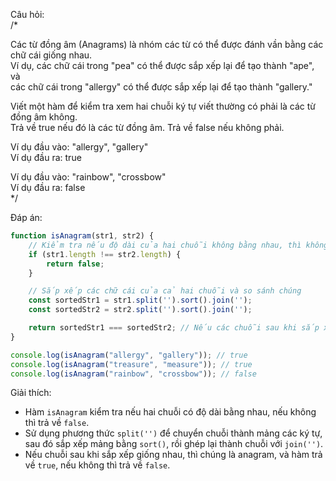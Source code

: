 Câu hỏi:  
/*  

Các từ đồng âm (Anagrams) là nhóm các từ có thể được đánh vần bằng các chữ cái giống nhau.  
Ví dụ, các chữ cái trong "pea" có thể được sắp xếp lại để tạo thành "ape", và  
các chữ cái trong "allergy" có thể được sắp xếp lại để tạo thành "gallery."

Viết một hàm để kiểm tra xem hai chuỗi ký tự viết thường có phải là các từ đồng âm không.  
Trả về true nếu đó là các từ đồng âm. Trả về false nếu không phải.

Ví dụ đầu vào: "allergy", "gallery"  
Ví dụ đầu ra: true

Ví dụ đầu vào: "rainbow", "crossbow"  
Ví dụ đầu ra: false  
*/  

Đáp án:

```javascript
function isAnagram(str1, str2) {
    // Kiểm tra nếu độ dài của hai chuỗi không bằng nhau, thì không phải là anagram
    if (str1.length !== str2.length) {
        return false;
    }

    // Sắp xếp các chữ cái của cả hai chuỗi và so sánh chúng
    const sortedStr1 = str1.split('').sort().join('');
    const sortedStr2 = str2.split('').sort().join('');

    return sortedStr1 === sortedStr2; // Nếu các chuỗi sau khi sắp xếp giống nhau, thì là anagram
}

console.log(isAnagram("allergy", "gallery")); // true
console.log(isAnagram("treasure", "measure")); // true
console.log(isAnagram("rainbow", "crossbow")); // false
```

Giải thích:
- Hàm `isAnagram` kiểm tra nếu hai chuỗi có độ dài bằng nhau, nếu không thì trả về `false`.
- Sử dụng phương thức `split('')` để chuyển chuỗi thành mảng các ký tự, sau đó sắp xếp mảng bằng `sort()`, rồi ghép lại thành chuỗi với `join('')`.
- Nếu chuỗi sau khi sắp xếp giống nhau, thì chúng là anagram, và hàm trả về `true`, nếu không thì trả về `false`.